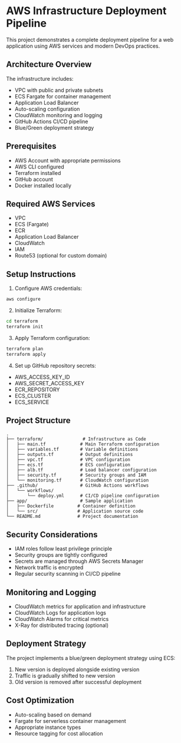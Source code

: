 # AWS Infrastructure Deployment Pipeline

This project demonstrates a complete deployment pipeline for a web application using AWS services and modern DevOps practices.

## Architecture Overview

The infrastructure includes:
- VPC with public and private subnets
- ECS Fargate for container management
- Application Load Balancer
- Auto-scaling configuration
- CloudWatch monitoring and logging
- GitHub Actions CI/CD pipeline
- Blue/Green deployment strategy

## Prerequisites

- AWS Account with appropriate permissions
- AWS CLI configured
- Terraform installed
- GitHub account
- Docker installed locally

## Required AWS Services

- VPC
- ECS (Fargate)
- ECR
- Application Load Balancer
- CloudWatch
- IAM
- Route53 (optional for custom domain)

## Setup Instructions

1. Configure AWS credentials:
```bash
aws configure
```

2. Initialize Terraform:
```bash
cd terraform
terraform init
```

3. Apply Terraform configuration:
```bash
terraform plan
terraform apply
```

4. Set up GitHub repository secrets:
- AWS_ACCESS_KEY_ID
- AWS_SECRET_ACCESS_KEY
- ECR_REPOSITORY
- ECS_CLUSTER
- ECS_SERVICE

## Project Structure

```
.
├── terraform/               # Infrastructure as Code
│   ├── main.tf             # Main Terraform configuration
│   ├── variables.tf        # Variable definitions
│   ├── outputs.tf          # Output definitions
│   ├── vpc.tf              # VPC configuration
│   ├── ecs.tf              # ECS configuration
│   ├── alb.tf              # Load balancer configuration
│   ├── security.tf         # Security groups and IAM
│   └── monitoring.tf       # CloudWatch configuration
├── .github/                # GitHub Actions workflows
│   └── workflows/
│       └── deploy.yml      # CI/CD pipeline configuration
├── app/                    # Sample application
│   ├── Dockerfile         # Container definition
│   └── src/               # Application source code
└── README.md              # Project documentation
```

## Security Considerations

- IAM roles follow least privilege principle
- Security groups are tightly configured
- Secrets are managed through AWS Secrets Manager
- Network traffic is encrypted
- Regular security scanning in CI/CD pipeline

## Monitoring and Logging

- CloudWatch metrics for application and infrastructure
- CloudWatch Logs for application logs
- CloudWatch Alarms for critical metrics
- X-Ray for distributed tracing (optional)

## Deployment Strategy

The project implements a blue/green deployment strategy using ECS:
1. New version is deployed alongside existing version
2. Traffic is gradually shifted to new version
3. Old version is removed after successful deployment

## Cost Optimization

- Auto-scaling based on demand
- Fargate for serverless container management
- Appropriate instance types
- Resource tagging for cost allocation 